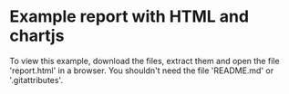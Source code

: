 # Example report with HTML and chartjs

To view this example, download the files, extract them and open the file 'report.html' in a browser. You shouldn't need the file 'README.md' or '.gitattributes'.
 
